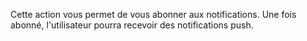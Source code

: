 Cette action vous permet de vous abonner aux notifications. Une fois abonné, l'utilisateur pourra recevoir des notifications push.